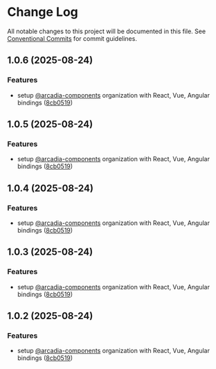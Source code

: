 # Change Log

All notable changes to this project will be documented in this file.
See [Conventional Commits](https://conventionalcommits.org) for commit guidelines.

## 1.0.6 (2025-08-24)


### Features

* setup [@arcadia-components](https://github.com/arcadia-components) organization with React, Vue, Angular bindings ([8cb0519](https://github.com/your-org/arcadia-components/commit/8cb0519888418c79da209e1b2807e05e1dc31cc6))





## 1.0.5 (2025-08-24)


### Features

* setup [@arcadia-components](https://github.com/arcadia-components) organization with React, Vue, Angular bindings ([8cb0519](https://github.com/your-org/arcadia-components/commit/8cb0519888418c79da209e1b2807e05e1dc31cc6))





## 1.0.4 (2025-08-24)


### Features

* setup [@arcadia-components](https://github.com/arcadia-components) organization with React, Vue, Angular bindings ([8cb0519](https://github.com/your-org/arcadia-components/commit/8cb0519888418c79da209e1b2807e05e1dc31cc6))





## 1.0.3 (2025-08-24)


### Features

* setup [@arcadia-components](https://github.com/arcadia-components) organization with React, Vue, Angular bindings ([8cb0519](https://github.com/your-org/arcadia-components/commit/8cb0519888418c79da209e1b2807e05e1dc31cc6))





## 1.0.2 (2025-08-24)


### Features

* setup [@arcadia-components](https://github.com/arcadia-components) organization with React, Vue, Angular bindings ([8cb0519](https://github.com/your-org/arcadia-components/commit/8cb0519888418c79da209e1b2807e05e1dc31cc6))
